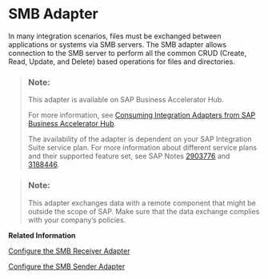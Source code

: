 <!-- loioe48d2cb497bf4b1a8b578079f80fa90f -->

# SMB Adapter

In many integration scenarios, files must be exchanged between applications or systems via SMB servers. The SMB adapter allows connection to the SMB server to perform all the common CRUD \(Create, Read, Update, and Delete\) based operations for files and directories.

> ### Note:  
> This adapter is available on SAP Business Accelerator Hub.
> 
> For more information, see [Consuming Integration Adapters from SAP Business Accelerator Hub](consuming-integration-adapters-from-sap-business-accelerator-hub-b9250fb.md).
> 
> The availability of the adapter is dependent on your SAP Integration Suite service plan. For more information about different service plans and their supported feature set, see SAP Notes [2903776](https://launchpad.support.sap.com/#/notes/2903776) and [3188446](https://launchpad.support.sap.com/#/notes/3188446).

> ### Note:  
> This adapter exchanges data with a remote component that might be outside the scope of SAP. Make sure that the data exchange complies with your company’s policies.

**Related Information**  


[Configure the SMB Receiver Adapter](configure-the-smb-receiver-adapter-ddd0d59.md "The SMB (Server Message Block) receiver adapter connects SAP Integration Suite to a remote share drive using TCP (Transmission Control Protocol) to perform read and write operations including create, delete, rename etc.")

[Configure the SMB Sender Adapter](configure-the-smb-sender-adapter-95bf6e9.md "The SMB (Server Message Block) sender adapter connects SAP Integration Suite to a remote share drive using TCP (Transmission Control Protocol) to read files from the server.")

